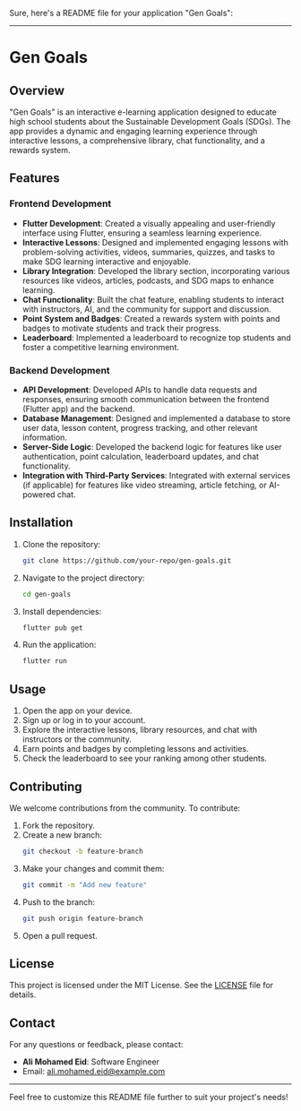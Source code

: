 Sure, here's a README file for your application "Gen Goals":

---

# Gen Goals

## Overview
"Gen Goals" is an interactive e-learning application designed to educate high school students about the Sustainable Development Goals (SDGs). The app provides a dynamic and engaging learning experience through interactive lessons, a comprehensive library, chat functionality, and a rewards system.

## Features
### Frontend Development
- **Flutter Development**: Created a visually appealing and user-friendly interface using Flutter, ensuring a seamless learning experience.
- **Interactive Lessons**: Designed and implemented engaging lessons with problem-solving activities, videos, summaries, quizzes, and tasks to make SDG learning interactive and enjoyable.
- **Library Integration**: Developed the library section, incorporating various resources like videos, articles, podcasts, and SDG maps to enhance learning.
- **Chat Functionality**: Built the chat feature, enabling students to interact with instructors, AI, and the community for support and discussion.
- **Point System and Badges**: Created a rewards system with points and badges to motivate students and track their progress.
- **Leaderboard**: Implemented a leaderboard to recognize top students and foster a competitive learning environment.

### Backend Development
- **API Development**: Developed APIs to handle data requests and responses, ensuring smooth communication between the frontend (Flutter app) and the backend.
- **Database Management**: Designed and implemented a database to store user data, lesson content, progress tracking, and other relevant information.
- **Server-Side Logic**: Developed the backend logic for features like user authentication, point calculation, leaderboard updates, and chat functionality.
- **Integration with Third-Party Services**: Integrated with external services (if applicable) for features like video streaming, article fetching, or AI-powered chat.

## Installation
1. Clone the repository:
   ```bash
   git clone https://github.com/your-repo/gen-goals.git
   ```
2. Navigate to the project directory:
   ```bash
   cd gen-goals
   ```
3. Install dependencies:
   ```bash
   flutter pub get
   ```
4. Run the application:
   ```bash
   flutter run
   ```

## Usage
1. Open the app on your device.
2. Sign up or log in to your account.
3. Explore the interactive lessons, library resources, and chat with instructors or the community.
4. Earn points and badges by completing lessons and activities.
5. Check the leaderboard to see your ranking among other students.

## Contributing
We welcome contributions from the community. To contribute:
1. Fork the repository.
2. Create a new branch:
   ```bash
   git checkout -b feature-branch
   ```
3. Make your changes and commit them:
   ```bash
   git commit -m "Add new feature"
   ```
4. Push to the branch:
   ```bash
   git push origin feature-branch
   ```
5. Open a pull request.

## License
This project is licensed under the MIT License. See the [LICENSE](LICENSE) file for details.

## Contact
For any questions or feedback, please contact:
- **Ali Mohamed Eid**: Software Engineer
- Email: ali.mohamed.eid@example.com

---

Feel free to customize this README file further to suit your project's needs!
